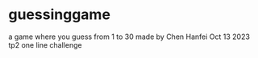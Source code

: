 # guessinggame
a game where you guess from 1 to 30
made by Chen Hanfei
Oct 13 2023 
tp2
one line challenge
